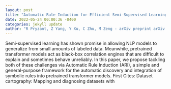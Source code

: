 ```yaml
--- 
layout: post 
title: "Automatic Rule Induction for Efficient Semi-Supervised Learning" 
date: 2022-05-24 00:00:36 -0400 
categories: jekyll update 
author: "R Pryzant, Z Yang, Y Xu, C Zhu, M Zeng - arXiv preprint arXiv:2205.09067, 2022" 
--- 
```

Semi-supervised learning has shown promise in allowing NLP models to generalize from small amounts of labeled data. Meanwhile, pretrained transformer models act as black-box correlation engines that are difficult to explain and sometimes behave unreliably. In this paper, we propose tackling both of these challenges via Automatic Rule Induction (ARI), a simple and general-purpose framework for the automatic discovery and integration of symbolic rules into pretrained transformer models. First Cites: Dataset cartography: Mapping and diagnosing datasets with